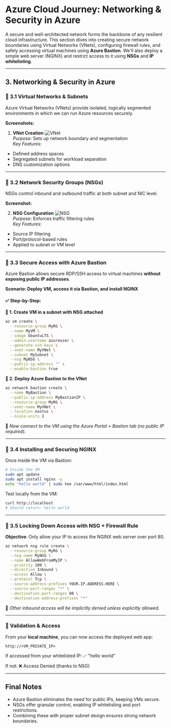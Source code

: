 # Azure Cloud Journey: Networking & Security in Azure

A secure and well-architected network forms the backbone of any resilient cloud infrastructure. This section dives into creating secure network boundaries using Virtual Networks (VNets), configuring firewall rules, and safely accessing virtual machines using **Azure Bastion**. We'll also deploy a simple web server (NGINX) and restrict access to it using **NSGs** and **IP whitelisting**.

---

## 3. Networking & Security in Azure

### 📌 3.1 Virtual Networks & Subnets

Azure Virtual Networks (VNets) provide isolated, logically segmented environments in which we can run Azure resources securely. 

**Screenshots:**

1. **VNet Creation**
![VNet](https://github.com/user-attachments/assets/vnet-example)  
*Purpose*: Sets up network boundary and segmentation  
*Key Features*:  
- Defined address spaces  
- Segregated subnets for workload separation  
- DNS customization options  

---

### 📌 3.2 Network Security Groups (NSGs)

NSGs control inbound and outbound traffic at both subnet and NIC level.

**Screenshot:**

2. **NSG Configuration**
![NSG](https://github.com/user-attachments/assets/nsg-example)  
*Purpose*: Enforces traffic filtering rules  
*Key Features*:  
- Source IP filtering  
- Port/protocol-based rules  
- Applied to subnet or VM level  

---

### 📌 3.3 Secure Access with Azure Bastion

Azure Bastion allows secure RDP/SSH access to virtual machines **without exposing public IP addresses**.

**Scenario: Deploy VM, access it via Bastion, and install NGINX**

#### ✅ Step-by-Step:

**🔹 1. Create VM in a subnet with NSG attached**

```bash
az vm create \
  --resource-group MyRG \
  --name MyVM \
  --image UbuntuLTS \
  --admin-username azureuser \
  --generate-ssh-keys \
  --vnet-name MyVNet \
  --subnet MySubnet \
  --nsg MyNSG \
  --public-ip-address "" \
  --enable-bastion true
```

**🔹 2. Deploy Azure Bastion to the VNet**

```bash
az network bastion create \
  --name MyBastion \
  --public-ip-address MyBastionIP \
  --resource-group MyRG \
  --vnet-name MyVNet \
  --location eastus \
  --scale-units 2
```

📌 *Now connect to the VM using the Azure Portal > Bastion tab (no public IP required).*

---

### 📌 3.4 Installing and Securing NGINX

Once inside the VM via Bastion:

```bash
# Inside the VM
sudo apt update
sudo apt install nginx -y
echo "hello world" | sudo tee /var/www/html/index.html
```

Test locally from the VM:

```bash
curl http://localhost
# Should return: hello world
```

---

### 📌 3.5 Locking Down Access with NSG + Firewall Rule

**Objective**: Only allow your IP to access the NGINX web server over port 80.

```bash
az network nsg rule create \
  --resource-group MyRG \
  --nsg-name MyNSG \
  --name AllowWebFromMyIP \
  --priority 100 \
  --direction Inbound \
  --access Allow \
  --protocol Tcp \
  --source-address-prefixes YOUR.IP.ADDRESS.HERE \
  --source-port-ranges "*" \
  --destination-port-ranges 80 \
  --destination-address-prefixes "*" 
```

📌 *Other inbound access will be implicitly denied unless explicitly allowed.*

---

### 🔁 Validation & Access

From your **local machine**, you can now access the deployed web app:

```url
http://<VM_PRIVATE_IP>
```

If accessed from your whitelisted IP: ✅ "hello world"

If not: ❌ Access Denied (thanks to NSG)

---

## Final Notes

- Azure Bastion eliminates the need for public IPs, keeping VMs secure.
- NSGs offer granular control, enabling IP whitelisting and port restrictions.
- Combining these with proper subnet design ensures strong network boundaries.
